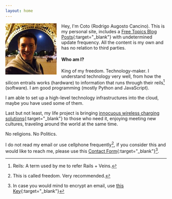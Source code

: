 ```yaml
---
layout: home
---
```


<img src="/assets/coto.jpg" width="160" height="160" style="float: left; margin-right: 15px;"/> Hey, I'm Coto (Rodrigo Augosto Cancino). This is my personal site, includes a [Free Topics Blog Posts][blog]{:target="_blank"} with undetermined update frequency. All the content is my own and has no relation to third parties.

#### Who am I?

King of my freedom. Technology-maker. I understand technology very well, from how the silicon entrails works (hardware) to information that runs through their reils[^reils] (software). I am good programming (mostly Python and JavaScript).

I am able to set up a high-level technology infrastructures into the cloud, maybe you have used some of them.

Last but not least, my life project is bringing [innocuous wireless charging solutions][neahtid]{:target="_blank"} to those who need it, enjoying meeting new cultures, traveling around the world at the same time.

No religions. No Politics.



I do not read my email or use cellphone frequently[^freedom], if you consider this and would like to reach me, please use this [Contact Form][contact]{:target="_blank"}[^encrypt].



[^reils]: Reils: A term used by me to refer Rails + Veins.
[^encrypt]: In case you would mind to encrypt an email, use [this Key][pgp_key]{:target="_blank"}
[^freedom]: This is called freedom. Very recommended.

[quora_s]: https://www.quora.com/What-is-the-coolest-thing-you-have-ever-created-alone-as-a-programmer/answer/Coto-Augosto
[blog]: https://feeds.feedburner.com/coto
[contact]: /contact/
[neahtid]: https://www.neahtid.com
[pgp_key]: https://pgp.key-server.io/pks/lookup?op=get&fingerprint=on&search=0xC92E223E3F366DB1
